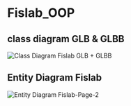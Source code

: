 # Fislab_OOP
## class diagram GLB & GLBB
![Class Diagram Fislab GLB + GLBB](https://user-images.githubusercontent.com/75151383/115744183-883fe500-a3bc-11eb-8c2c-d7e9f7f6c8cb.jpg)
## Entity Diagram Fislab
![Entity Diagram Fislab-Page-2](https://user-images.githubusercontent.com/75151383/117329853-44baa000-aebf-11eb-9cf1-f382cf1c54cc.png)
